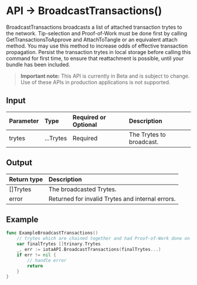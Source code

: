 # API -> BroadcastTransactions()
BroadcastTransactions broadcasts a list of attached transaction trytes to the network. Tip-selection and Proof-of-Work must be done first by calling GetTransactionsToApprove and AttachToTangle or an equivalent attach method.  You may use this method to increase odds of effective transaction propagation.  Persist the transaction trytes in local storage before calling this command for first time, to ensure that reattachment is possible, until your bundle has been included.
> **Important note:** This API is currently in Beta and is subject to change. Use of these APIs in production applications is not supported.


## Input

| Parameter       | Type | Required or Optional | Description |
|:---------------|:--------|:--------| :--------|
| trytes | ...Trytes | Required | The Trytes to broadcast.  |




## Output

| Return type     | Description |
|:---------------|:--------|
| []Trytes | The broadcasted Trytes. |
| error | Returned for invalid Trytes and internal errors. |




## Example

```go
func ExampleBroadcastTransactions() 
	// trytes which are chained together and had Proof-of-Work done on them
	var finalTrytes []trinary.Trytes
	_, err := iotaAPI.BroadcastTransactions(finalTrytes...)
	if err != nil {
		// handle error
		return
	}
}

```
